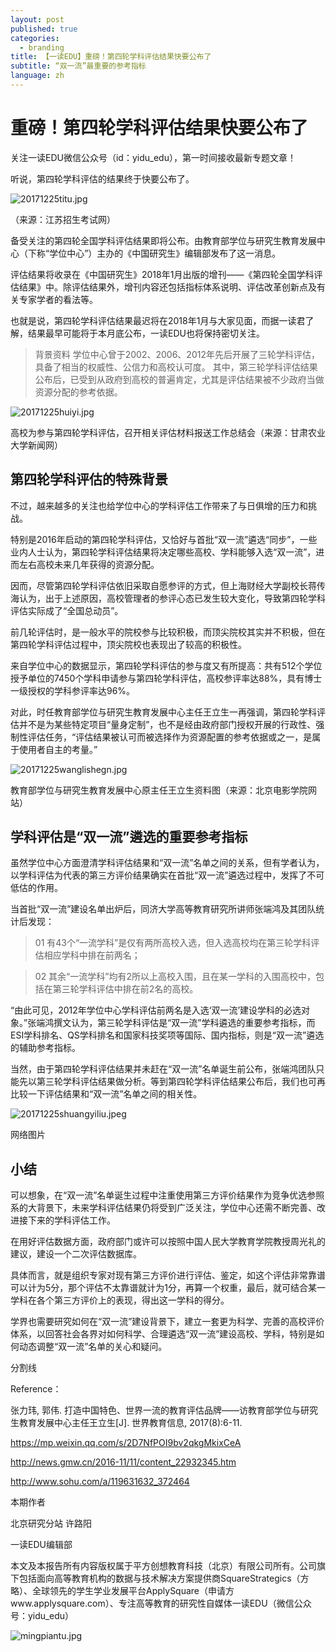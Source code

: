 ```yaml
---
layout: post
published: true
categories:
  - branding
title: 【一读EDU】重磅！第四轮学科评估结果快要公布了
subtitle: “双一流”最重要的参考指标
language: zh
---
```

# 重磅！第四轮学科评估结果快要公布了


关注一读EDU微信公众号（id：yidu_edu），第一时间接收最新专题文章！



听说，第四轮学科评估的结果终于快要公布了。


![20171225titu.jpg]({{site.baseurl}}/image/20171225titu.jpg)



（来源：江苏招生考试网）



备受关注的第四轮全国学科评估结果即将公布。由教育部学位与研究生教育发展中心（下称“学位中心”）主办的《中国研究生》编辑部发布了这一消息。



评估结果将收录在《中国研究生》2018年1月出版的增刊——《第四轮全国学科评估结果》中。除评估结果外，增刊内容还包括指标体系说明、评估改革创新点及有关专家学者的看法等。



也就是说，第四轮学科评估结果最迟将在2018年1月与大家见面，而据一读君了解，结果最早可能将于本月底公布，一读EDU也将保持密切关注。



> 背景资料
学位中心曾于2002、2006、2012年先后开展了三轮学科评估，具备了相当的权威性、公信力和高校认可度。
其中，第三轮学科评估结果公布后，已受到从政府到高校的普遍肯定，尤其是评估结果被不少政府当做资源分配的参考依据。



![20171225huiyi.jpg]({{site.baseurl}}/image/20171225huiyi.jpg)


高校为参与第四轮学科评估，召开相关评估材料报送工作总结会（来源：甘肃农业大学新闻网）



## 第四轮学科评估的特殊背景



不过，越来越多的关注也给学位中心的学科评估工作带来了与日俱增的压力和挑战。



特别是2016年启动的第四轮学科评估，又恰好与首批“双一流”遴选“同步”，一些业内人士认为，第四轮学科评估结果将决定哪些高校、学科能够入选“双一流”，进而左右高校未来几年获得的资源分配。



因而，尽管第四轮学科评估依旧采取自愿参评的方式，但上海财经大学副校长蒋传海认为，出于上述原因，高校管理者的参评心态已发生较大变化，导致第四轮学科评估实际成了“全国总动员”。



前几轮评估时，是一般水平的院校参与比较积极，而顶尖院校其实并不积极，但在第四轮学科评估过程中，顶尖院校也表现出了较高的积极性。



来自学位中心的数据显示，第四轮学科评估的参与度又有所提高：共有512个学位授予单位的7450个学科申请参与第四轮学科评估，高校参评率达88%，具有博士一级授权的学科参评率达96%。



对此，时任教育部学位与研究生教育发展中心主任王立生一再强调，第四轮学科评估并不是为某些特定项目“量身定制”，也不是经由政府部门授权开展的行政性、强制性评估任务，“评估结果被认可而被选择作为资源配置的参考依据或之一，是属于使用者自主的考量。”



![20171225wanglishegn.jpg]({{site.baseurl}}/image/20171225wanglishegn.jpg)


教育部学位与研究生教育发展中心原主任王立生资料图（来源：北京电影学院网站）




## 学科评估是“双一流”遴选的重要参考指标



虽然学位中心方面澄清学科评估结果和“双一流”名单之间的关系，但有学者认为，以学科评估为代表的第三方评价结果确实在首批“双一流”遴选过程中，发挥了不可低估的作用。



当首批“双一流”建设名单出炉后，同济大学高等教育研究所讲师张端鸿及其团队统计后发现：


> 01
有43个“一流学科”是仅有两所高校入选，但入选高校均在第三轮学科评估相应学科中排在前两名；


> 02
其余“一流学科”均有2所以上高校入围，且在某一学科的入围高校中，包括在第三轮学科评估中排在前2名的高校。



“由此可见，2012年学位中心学科评估前两名是入选‘双一流’建设学科的必选对象。”张端鸿撰文认为，第三轮学科评估是“双一流”学科遴选的重要参考指标，而ESI学科排名、QS学科排名和国家科技奖项等国际、国内指标，则是“双一流”遴选的辅助参考指标。



当然，由于第四轮学科评估结果并未赶在“双一流”名单诞生前公布，张端鸿团队只能先以第三轮学科评估结果做分析。等到第四轮学科评估结果公布后，我们也可再比较一下评估结果和“双一流”名单之间的相关性。



![20171225shuangyiliu.jpeg]({{site.baseurl}}/image/20171225shuangyiliu.jpeg)



网络图片





## 小结



可以想象，在“双一流”名单诞生过程中注重使用第三方评价结果作为竞争优选参照系的大背景下，未来学科评估结果仍将受到广泛关注，学位中心还需不断完善、改进接下来的学科评估工作。



在用好评估数据方面，政府部门或许可以按照中国人民大学教育学院教授周光礼的建议，建设一个二次评估数据库。



具体而言，就是组织专家对现有第三方评价进行评估、鉴定，如这个评估非常靠谱可以计为5分，那个评估不太靠谱就计为1分，再算一个权重，最后，就可结合某一学科在各个第三方评价上的表现，得出这一学科的得分。



学界也需要研究如何在“双一流”建设背景下，建立一套更为科学、完善的高校评价体系，以回答社会各界对如何科学、合理遴选“双一流”建设高校、学科，特别是如何动态调整“双一流”名单的关心和疑问。






分割线



Reference：



张力玮, 郭伟. 打造中国特色、世界一流的教育评估品牌——访教育部学位与研究生教育发展中心主任王立生[J]. 世界教育信息, 2017(8):6-11.

https://mp.weixin.qq.com/s/2D7NfPOI9bv2qkgMkixCeA

http://news.gmw.cn/2016-11/11/content_22932345.htm

http://www.sohu.com/a/119631632_372464



本期作者

北京研究分站 许路阳

一读EDU编辑部


本文及本报告所有内容版权属于平方创想教育科技（北京）有限公司所有。公司旗下包括面向高等教育机构的数据与技术解决方案提供商SquareStrategics（方略）、全球领先的学生学业发展平台ApplySquare（申请方www.applysquare.com）、专注高等教育的研究性自媒体一读EDU（微信公众号：yidu_edu）


![mingpiantu.jpg]({{site.baseurl}}/image/mingpiantu.jpg)
